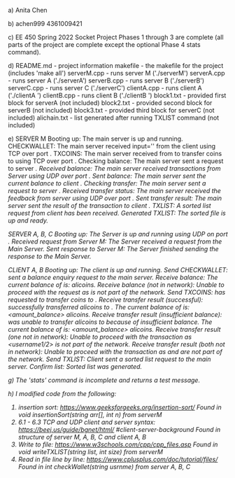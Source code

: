 a) Anita Chen

b) achen999 4361009421

c) EE 450 Spring 2022 Socket Project
Phases 1 through 3 are complete (all parts of the project are complete except the optional Phase 4 stats command).

d) 
README.md - project information
makefile - the makefile for the project (includes 'make all')
serverM.cpp - runs server M ('./serverM')
serverA.cpp - runs server A ('./serverA')
serverB.cpp - runs server B ('./serverB')
serverC.cpp - runs server C ('./serverC')
clientA.cpp - runs client A ('./clientA <username>')
clientB.cpp - runs client B ('./clientB <username>')
block1.txt - provided first block for serverA (not included)
block2.txt - provided second block for serverB (not included)
block3.txt - provided third block for serverC (not included)
alichain.txt - list generated after running TXLIST command (not included)

e) 
SERVER M
Booting up: The main server is up and running.
CHECKWALLET: The main server received input='<username>' from the client using TCP over port <portnumber>.
TXCOINS: The main server received from <username1> to transfer <amount> coins to <username2> using TCP over port <portnumber>.
Checking balance: The main server sent a request to server <i>.
Received balance: The main server received transactions from Server <i> using UDP over port
<portnumber>.
Sent balance: The main server sent the current balance to client <j>.
Checking transfer: The main server sent a request to server <i>.
Received transfer status: The main server received the feedback from server <i> using UDP over port <portnumber>.
Sent transfer result: The main server sent the result of the transaction to client <j>.
TXLIST: A sorted list request from client <i> has been received.
Generated TXLIST: The sorted file is up and ready.

SERVER A, B, C
Booting up: The Server<i> is up and running using UDP on port <portnumber>.
Received request from Server M: The Server<i> received a request from the Main Server.
Sent response to Server M: The Server<i> finished sending the response to the Main Server.

CLIENT A, B
Booting up: The client <i> is up and running.
Send CHECKWALLET: <username> sent a balance enquiry request to the main server.
Receive balance: The current balance of <username> is: <amount> alicoins.
Receive balance (not in network): Unable to proceed with the request as <username> is not part of the network.
Send TXCOINS: <username1> has requested to transfer <amount> coins to <username2>.
Receive transfer result (successful): <username1> successfully transferred <amount> alicoins to <username2>.
The current balance of <username1> is: <amount_balance> alicoins.
Receive transfer result (insufficient balance): <username1> was unable to transfer <amount> alicoins to <username2> because of insufficient balance.
The current balance of <username1> is: <amount_balance> alicoins.
Receive transfer result (one not in network): Unable to proceed with the transaction as <username1/2> is not part of the network.
Receive transfer result (both not in network): Unable to proceed with the transaction as <username1> and <username2> are not part of the network.
Send TXLIST: Client <i> sent a sorted list request to the main server.
Confirm list: Sorted list was generated.

g) The 'stats' command is incomplete and returns a test message.

h) I modified code from the following:
1) insertion sort: https://www.geeksforgeeks.org/insertion-sort/
Found in void insertionSort(string arr[], int n) from serverM
2) 6.1 - 6.3 TCP and UDP client and server syntax: https://beej.us/guide/bgnet/html/
#client-server-background
Found in structure of server M, A, B, C and client A, B
3) Write to file: https://www.w3schools.com/cpp/cpp_files.asp
Found in void writeTXLIST(string list, int size) from serverM
4) Read in file line by line: https://www.cplusplus.com/doc/tutorial/files/
Found in int checkWallet(string usrnme) from server A, B, C